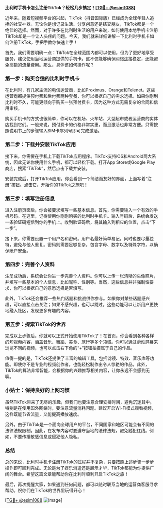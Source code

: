 **比利时手机卡怎么注册TikTok？轻松几步搞定！[[TG💪+ @esim1088](https://t.me/s/esim1088)]**

近年来，随着短视频平台的兴起，TikTok（抖音国际版）已经成为全球年轻人追捧的社交神器。无论你是想记录生活、分享创意还是结交朋友，TikTok都是一个绝佳的选择。然而，对于许多在比利时生活的用户来说，如何使用本地手机卡注册TikTok却是一个让人头疼的问题。今天，我们就来详细讲解一下比利时手机卡如何注册TikTok，手把手教你快速上手！

首先，我们需要明确一点：TikTok在全球范围内都可以使用，但为了更好地享受服务，建议使用当地运营商提供的手机卡。这不仅能够确保网络连接稳定，还能避免高额的流量费用。那么，具体该如何操作呢？

### 第一步：购买合适的比利时手机卡

在比利时，有几家主流的电信运营商，比如Proximus、Orange和Telenet。这些运营商都提供预付费和后付费两种套餐，你可以根据自己的需求选择。如果你刚到比利时不久，可能更倾向于购买一张预付费卡，因为这种方式无需复杂的合同和信用审核。

购买手机卡的方式也很简单，你可以在机场、火车站、大型超市或者运营商的实体店找到它们。一般来说，预付费卡的价格非常实惠，而且激活也非常方便。只需按照说明书上的步骤输入SIM卡序列号即可完成激活。

### 第二步：下载并安装TikTok应用

接下来，你需要在手机上下载TikTok应用程序。TikTok支持iOS和Android两大系统，因此无论你使用什么手机，都可以轻松下载。打开App Store或Google Play商店，搜索“TikTok”，然后点击下载并安装。

安装完成后，打开TikTok应用。你会看到一个简洁而友好的界面，上面写着“注册”按钮。点击它，开始你的TikTok之旅吧！

### 第三步：填写注册信息

进入注册页面后，你会被要求填写一些基本信息。首先，你需要输入一个有效的手机号码。在这里，记得使用你刚刚购买的比利时手机卡。输入号码后，系统会发送一条验证码短信到你的手机上。收到验证码后，将其输入到相应的位置，点击“下一步”。

接下来，你需要设置一个用户名和密码。用户名最好简单易记，同时也要尽量独特，避免与他人重复。密码则需要足够复杂，包含字母、数字以及特殊字符，以确保账户安全。

### 第四步：完善个人资料

注册成功后，系统会让你进一步完善个人资料。你可以上传一张清晰的头像照片，并填写一些基本的个人信息，比如昵称、性别等。当然，这些信息并非强制性要求，你可以根据自己的意愿选择是否填写。

此外，TikTok还会推荐一些热门话题和挑战供你参与。如果你对某些话题感兴趣，可以直接点击关注；如果不感兴趣，也可以跳过。这些功能可以让新用户更快地融入社区，发现更多有趣的内容。

### 第五步：探索TikTok的世界

完成以上步骤后，你就可以正式开始使用TikTok了！在首页，你会看到各种各样的短视频内容，涵盖音乐、舞蹈、美食、旅行等多个领域。你可以通过滑动屏幕来浏览不同的视频，也可以点击右下角的“+”按钮拍摄属于自己的作品。

值得一提的是，TikTok还提供了丰富的编辑工具，包括滤镜、特效、音乐库等功能。即使你不是专业的视频创作者，也能轻松制作出令人惊艳的作品。此外，TikTok的算法非常智能，会根据你的兴趣推荐相关内容，让你永远不会感到无聊。

### 小贴士：保持良好的上网习惯

虽然TikTok带来了无尽的乐趣，但我们也要注意合理安排时间，避免沉迷其中。特别是在使用国外网络时，要注意流量消耗问题。建议开启Wi-Fi模式观看视频，这样既能节省流量，又能提高播放速度。

另外，由于TikTok是一个面向全球用户的平台，不同国家和地区可能会有不同的法律法规限制。因此，在发布内容时要遵守当地的法律法规，避免触犯红线。例如，不要传播敏感信息或侵犯他人隐私。

### 总结

总的来说，比利时手机卡注册TikTok的过程并不复杂，只要按照上述步骤一步步操作即可顺利完成。无论是为了娱乐消遣还是展示才华，TikTok都能为你提供广阔的舞台。希望这篇文章能帮助你在比利时顺利开启TikTok之旅！

最后，再次提醒大家，如果遇到任何问题，都可以随时联系当地的运营商客服寻求帮助。祝你们在TikTok的世界里玩得开心！

[[TG💪+ @esim1088](https://t.me/s/esim1088) ![Image](https://i.postimg.cc/4NQfJmqS/Snipaste-2025-05-13-00-14-12.png)]
